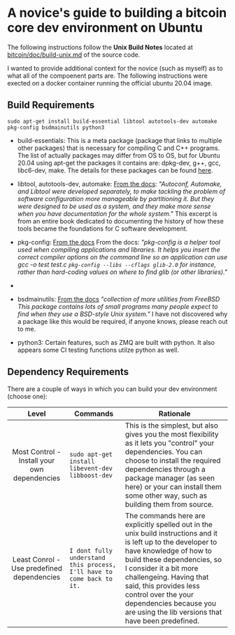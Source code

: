 # A novice's guide to building a bitcoin core dev environment on Ubuntu
The following instructions follow the **Unix Build Notes** located at [bitcoin/doc/build-unix.md](https://github.com/bitcoin/bitcoin/blob/master/doc/build-unix.md) of the source code. 

I wanted to provide additional context for the novice (such as myself) as to what all of the compoenent parts are. The following instructions were exected on a docker container running the official ubuntu 20.04 image. 


## Build Requirements
```
sudo apt-get install build-essential libtool autotools-dev automake pkg-config bsdmainutils python3
```

- build-essentials: This is a meta package (package that links to multiple other packages) that is necessary for compiling C and C++ programs. The list of actually packages may differ from OS to OS, but for Ubuntu 20.04 using apt-get the packages it contains are: dpkg-dev, g++, gcc, libc6-dev, make. The details for these packages can be found [here](https://packages.ubuntu.com/focal/build-essential). 

- libtool, autotools-dev, automake: [From the docs](https://www.star.bnl.gov/~liuzx/autobook.html): *"Autoconf, Automake, and Libtool were developed separately, to make tackling the problem of software configuration more manageable by partitioning it. But they were designed to be used as a system, and they make more sense when you have documentation for the whole system."* This excerpt is from an entire book dedicated to documenting the history of how these tools became the foundations for C software development. 

- pkg-config: [From the docs](https://www.freedesktop.org/wiki/Software/pkg-config) From the docs: *"pkg-config is a helper tool used when compiling applications and libraries. It helps you insert the correct compiler options on the command line so an application can use gcc -o test test.c `pkg-config --libs --cflags glib-2.0` for instance, rather than hard-coding values on where to find glib (or other libraries)."*
-
- bsdmainutils: [From the docs]() *"collection of more utilities from FreeBSD This package contains lots of small programs many people expect to find when they use a BSD-style Unix system."* I have not discovered why a package like this would be required, if anyone knows, please reach out to me. 

- python3: Certain features, such as ZMQ are built with python. It also appears some CI testing functions utilze python as well. 

## Dependency Requirements
There are a couple of ways in which you can build your dev environment (choose one): 

| Level | Commands | Rationale |
| :---: | --- | --- |
| Most Control - Install your own dependencies | ```sudo apt-get install libevent-dev libboost-dev```| This is the simplest, but also gives you the most flexibility as it lets you "control" your dependencies. You can choose to install the required dependencies through a package manager (as seen here) or your can install them some other way, such as building them from source. | 
| Least Conrol - Use predefined dependencies | ```I dont fully understand this process, I'll have to come back to it. ``` | The commands here are explicitly spelled out in the unix build instructions and it is left up to the developer to have knowledge of how to build these dependencies, so I consider it a bit more challengeing. Having that said, this provides less control over the your dependencies because you are using the lib versions that have been predefined. |




